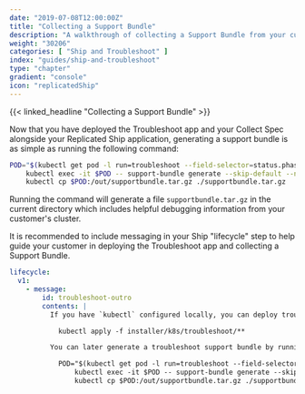 ```yaml
---
date: "2019-07-08T12:00:00Z"
title: "Collecting a Support Bundle"
description: "A walkthrough of collecting a Support Bundle from your customer."
weight: "30206"
categories: [ "Ship and Troubleshoot" ]
index: "guides/ship-and-troubleshoot"
type: "chapter"
gradient: "console"
icon: "replicatedShip"
---
```


{{< linked_headline "Collecting a Support Bundle" >}}

Now that you have deployed the Troubleshoot app and your Collect Spec alongside your Replicated Ship application, generating a support bundle is as simple as running the following command:

```bash
POD="$(kubectl get pod -l run=troubleshoot --field-selector=status.phase=Running -o jsonpath='{.items[*].metadata.name}')" ; \
    kubectl exec -it $POD -- support-bundle generate --skip-default --no-upload -f /opt/collect.yml && \
    kubectl cp $POD:/out/supportbundle.tar.gz ./supportbundle.tar.gz
```

Running the command will generate a file `supportbundle.tar.gz` in the current directory which includes helpful debugging information from your customer's cluster.

It is recommended to include messaging in your Ship "lifecycle" step to help guide your customer in deploying the Troubleshoot app and collecting a Support Bundle.

```yaml
lifecycle:
  v1:
    - message:
        id: troubleshoot-outro
        contents: |
          If you have `kubectl` configured locally, you can deploy troubleshoot by running:

            kubectl apply -f installer/k8s/troubleshoot/**

          You can later generate a troubleshoot support bundle by running the following command:

            POD="$(kubectl get pod -l run=troubleshoot --field-selector=status.phase=Running -o jsonpath='{.items[*].metadata.name}')" ; \
                kubectl exec -it $POD -- support-bundle generate --skip-default --no-upload -f /opt/collect.yml && \
                kubectl cp $POD:/out/supportbundle.tar.gz ./supportbundle.tar.gz
```
